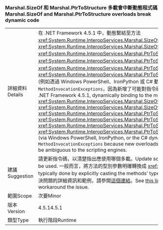 ### <a name="marshalsizeof-and-marshalptrtostructure-overloads-break-dynamic-code"></a><span data-ttu-id="0bc6c-101">Marshal.SizeOf 和 Marshal.PtrToStructure 多載會中斷動態程式碼</span><span class="sxs-lookup"><span data-stu-id="0bc6c-101">Marshal.SizeOf and Marshal.PtrToStructure overloads break dynamic code</span></span>

|   |   |
|---|---|
|<span data-ttu-id="0bc6c-102">詳細資料</span><span class="sxs-lookup"><span data-stu-id="0bc6c-102">Details</span></span>|<span data-ttu-id="0bc6c-103">在 .NET Framework 4.5.1 中，動態繫結至方法 <xref:System.Runtime.InteropServices.Marshal.SizeOf%60%601>、<xref:System.Runtime.InteropServices.Marshal.SizeOf%60%601(%60%600)>, <xref:System.Runtime.InteropServices.Marshal.PtrToStructure(System.IntPtr,System.Object)>、<xref:System.Runtime.InteropServices.Marshal.PtrToStructure(System.IntPtr,System.Type)>、<xref:System.Runtime.InteropServices.Marshal.PtrToStructure%60%601(System.IntPtr)> 或 <xref:System.Runtime.InteropServices.Marshal.PtrToStructure%60%601(System.IntPtr,%60%600)> (例如透過 Windows PowerShell、IronPython 或 C# 動態關鍵字) 可能會造成 <code>MethodInvocationExceptions</code>，因為新增了可能對指令碼引擎模稜兩可的方法多載。</span><span class="sxs-lookup"><span data-stu-id="0bc6c-103">Beginning in the .NET Framework 4.5.1, dynamically binding to the methods <xref:System.Runtime.InteropServices.Marshal.SizeOf%60%601>, <xref:System.Runtime.InteropServices.Marshal.SizeOf%60%601(%60%600)>, <xref:System.Runtime.InteropServices.Marshal.PtrToStructure(System.IntPtr,System.Object)>, <xref:System.Runtime.InteropServices.Marshal.PtrToStructure(System.IntPtr,System.Type)>, <xref:System.Runtime.InteropServices.Marshal.PtrToStructure%60%601(System.IntPtr)>, or <xref:System.Runtime.InteropServices.Marshal.PtrToStructure%60%601(System.IntPtr,%60%600)>, (via Windows PowerShell, IronPython, or the C# dynamic keyword, for example) can result in <code>MethodInvocationExceptions</code> because new overloads of these methods have been added that may be ambiguous to the scripting engines.</span></span>|
|<span data-ttu-id="0bc6c-104">建議</span><span class="sxs-lookup"><span data-stu-id="0bc6c-104">Suggestion</span></span>|<span data-ttu-id="0bc6c-105">請更新指令碼，以清楚指出應使用哪個多載。</span><span class="sxs-lookup"><span data-stu-id="0bc6c-105">Update scripts to clearly indicate which overload should be used.</span></span> <span data-ttu-id="0bc6c-106">一般而言，將方法的型別參數明確轉換成 <xref:System.Type>，即可完成此作業。</span><span class="sxs-lookup"><span data-stu-id="0bc6c-106">This can typically done by explicitly casting the methods' type parameters as <xref:System.Type>.</span></span> <span data-ttu-id="0bc6c-107">如需如何解決問題的詳細資訊和範例，請參閱[這個連結](https://support.microsoft.com/kb/2909958/)。</span><span class="sxs-lookup"><span data-stu-id="0bc6c-107">See [this link](https://support.microsoft.com/kb/2909958/) for more detail and examples of how to workaround the issue.</span></span>|
|<span data-ttu-id="0bc6c-108">範圍</span><span class="sxs-lookup"><span data-stu-id="0bc6c-108">Scope</span></span>|<span data-ttu-id="0bc6c-109">次要</span><span class="sxs-lookup"><span data-stu-id="0bc6c-109">Minor</span></span>|
|<span data-ttu-id="0bc6c-110">版本</span><span class="sxs-lookup"><span data-stu-id="0bc6c-110">Version</span></span>|<span data-ttu-id="0bc6c-111">4.5.1</span><span class="sxs-lookup"><span data-stu-id="0bc6c-111">4.5.1</span></span>|
|<span data-ttu-id="0bc6c-112">類型</span><span class="sxs-lookup"><span data-stu-id="0bc6c-112">Type</span></span>|<span data-ttu-id="0bc6c-113">執行階段</span><span class="sxs-lookup"><span data-stu-id="0bc6c-113">Runtime</span></span>|

